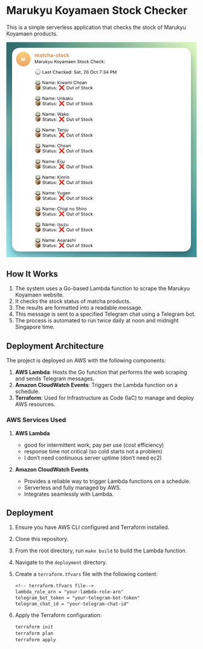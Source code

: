 # Marukyu Koyamaen Stock Checker

This is a simple serverless application that checks the stock of Marukyu Koyamaen products.

![tele bot demo](./public/marukyukoyamaen.png)

## How It Works

1. The system uses a Go-based Lambda function to scrape the Marukyu Koyamaen website.
2. It checks the stock status of matcha products.
3. The results are formatted into a readable message.
4. This message is sent to a specified Telegram chat using a Telegram bot.
5. The process is automated to run twice daily at noon and midnight Singapore time.

## Deployment Architecture

The project is deployed on AWS with the following components:

1. **AWS Lambda**: Hosts the Go function that performs the web scraping and sends Telegram messages.
2. **Amazon CloudWatch Events**: Triggers the Lambda function on a schedule.
3. **Terraform**: Used for Infrastructure as Code (IaC) to manage and deploy AWS resources.

### AWS Services Used

1. **AWS Lambda**
    - good for intermittent work; pay per use (cost efficiency)
    - response time not critical (so cold starts not a problem)
    - I don’t need continuous server uptime (don’t need ec2)

2. **Amazon CloudWatch Events**
    - Provides a reliable way to trigger Lambda functions on a schedule.
    - Serverless and fully managed by AWS.
    - Integrates seamlessly with Lambda.

## Deployment

1. Ensure you have AWS CLI configured and Terraform installed.
2. Clone this repository.
3. From the root directory, run `make build` to build the Lambda function.
4. Navigate to the `deployment` directory.
5. Create a `terraform.tfvars` file with the following content:

    ```hcl
    <!-- terraform.tfvars file-->
    lambda_role_arn = "your-lambda-role-arn" 
    telegram_bot_token = "your-telegram-bot-token" 
    telegram_chat_id = "your-telegram-chat-id"
    ```

6. Apply the Terraform configuration:

    ```bash
    terraform init
    terraform plan
    terraform apply
    ```
